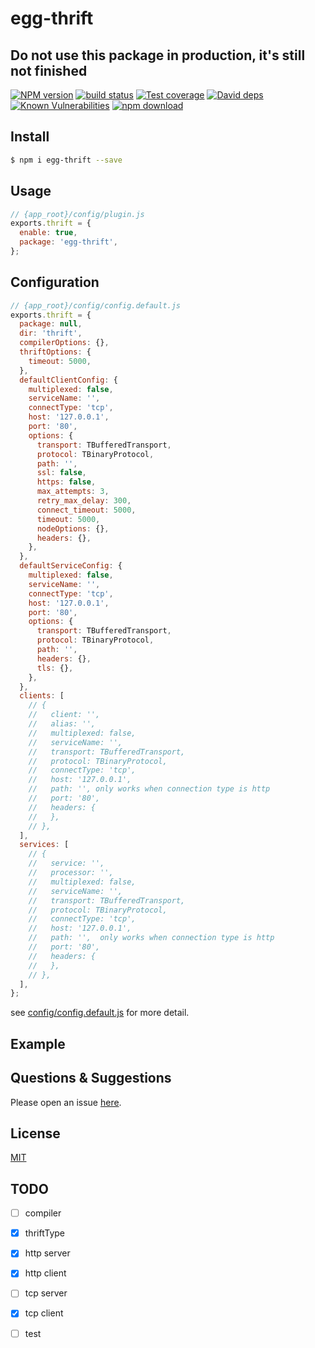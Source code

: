 # egg-thrift

## Do not use this package in production, it's still not finished

[![NPM version][npm-image]][npm-url]
[![build status][travis-image]][travis-url]
[![Test coverage][codecov-image]][codecov-url]
[![David deps][david-image]][david-url]
[![Known Vulnerabilities][snyk-image]][snyk-url]
[![npm download][download-image]][download-url]

[npm-image]: https://img.shields.io/npm/v/egg-thrift.svg?style=flat-square
[npm-url]: https://npmjs.org/package/egg-thrift
[travis-image]: https://img.shields.io/travis/eggjs/egg-thrift.svg?style=flat-square
[travis-url]: https://travis-ci.org/eggjs/egg-thrift
[codecov-image]: https://img.shields.io/codecov/c/github/eggjs/egg-thrift.svg?style=flat-square
[codecov-url]: https://codecov.io/github/eggjs/egg-thrift?branch=master
[david-image]: https://img.shields.io/david/eggjs/egg-thrift.svg?style=flat-square
[david-url]: https://david-dm.org/eggjs/egg-thrift
[snyk-image]: https://snyk.io/test/npm/egg-thrift/badge.svg?style=flat-square
[snyk-url]: https://snyk.io/test/npm/egg-thrift
[download-image]: https://img.shields.io/npm/dm/egg-thrift.svg?style=flat-square
[download-url]: https://npmjs.org/package/egg-thrift

<!--
Description here.
-->

## Install

```bash
$ npm i egg-thrift --save
```

## Usage

```js
// {app_root}/config/plugin.js
exports.thrift = {
  enable: true,
  package: 'egg-thrift',
};
```

## Configuration

```js
// {app_root}/config/config.default.js
exports.thrift = {
  package: null,
  dir: 'thrift',
  compilerOptions: {},
  thriftOptions: {
    timeout: 5000,
  },
  defaultClientConfig: {
    multiplexed: false,
    serviceName: '',
    connectType: 'tcp',
    host: '127.0.0.1',
    port: '80',
    options: {
      transport: TBufferedTransport,
      protocol: TBinaryProtocol,
      path: '',
      ssl: false,
      https: false,
      max_attempts: 3,
      retry_max_delay: 300,
      connect_timeout: 5000,
      timeout: 5000,
      nodeOptions: {},
      headers: {},
    },
  },
  defaultServiceConfig: {
    multiplexed: false,
    serviceName: '',
    connectType: 'tcp',
    host: '127.0.0.1',
    port: '80',
    options: {
      transport: TBufferedTransport,
      protocol: TBinaryProtocol,
      path: '',
      headers: {},
      tls: {},
    },
  },
  clients: [
    // {
    //   client: '',
    //   alias: '',
    //   multiplexed: false,
    //   serviceName: '',
    //   transport: TBufferedTransport,
    //   protocol: TBinaryProtocol,
    //   connectType: 'tcp',
    //   host: '127.0.0.1',
    //   path: '', only works when connection type is http
    //   port: '80',
    //   headers: {
    //   },
    // },
  ],
  services: [
    // {
    //   service: '',
    //   processor: '',
    //   multiplexed: false,
    //   serviceName: '',
    //   transport: TBufferedTransport,
    //   protocol: TBinaryProtocol,
    //   connectType: 'tcp',
    //   host: '127.0.0.1',
    //   path: '',  only works when connection type is http
    //   port: '80',
    //   headers: {
    //   },
    // },
  ],
};

```

see [config/config.default.js](config/config.default.js) for more detail.

## Example

<!-- example here -->

## Questions & Suggestions

Please open an issue [here](https://github.com/eggjs/egg/issues).

## License

[MIT](LICENSE)

## TODO

- [ ] compiler
- [x] thriftType
- [x] http server
- [x] http client
- [ ] tcp server
- [x] tcp client
- [ ] test

